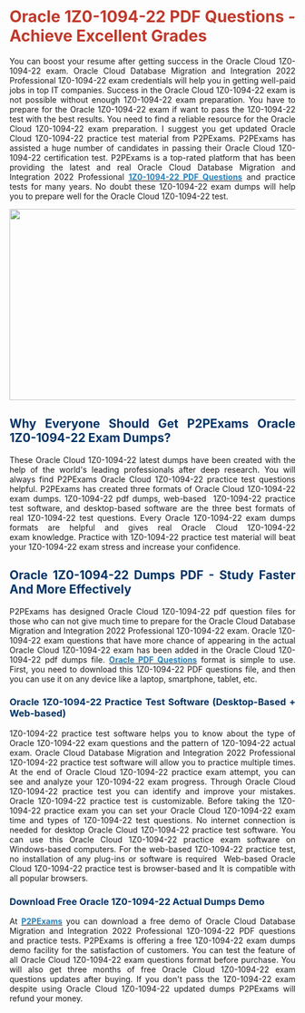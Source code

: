 <h1 style="text-align: justify;"><strong><span style="color:#c0392b;">Oracle 1Z0-1094-22 PDF Questions - Achieve Excellent Grades</span></strong></h1>

<p style="text-align: justify;">You can boost your resume after getting success in the Oracle Cloud 1Z0-1094-22 exam. Oracle Cloud Database Migration and Integration 2022 Professional 1Z0-1094-22 exam credentials will help you in&nbsp;getting well-paid jobs in top IT companies. Success in the Oracle Cloud 1Z0-1094-22 exam is not possible without enough 1Z0-1094-22 exam preparation. You have to prepare for the Oracle 1Z0-1094-22 exam if want to pass the 1Z0-1094-22 test with the best results. You need to find a reliable resource for&nbsp;the Oracle Cloud 1Z0-1094-22 exam preparation. I suggest&nbsp;you get updated Oracle Cloud 1Z0-1094-22 practice test material from P2PExams. P2PExams has assisted a huge number of candidates in passing their Oracle Cloud 1Z0-1094-22 certification test. P2PExams is a top-rated platform that has been providing the latest and real&nbsp;Oracle Cloud Database Migration and Integration 2022 Professional <strong><a href="https://www.p2pexams.com/oracle/pdf/1z0-1094-22"><span style="color:#2980b9;">1Z0-1094-22 PDF Questions</span></a></strong> and practice tests for many years. No doubt these 1Z0-1094-22 exam dumps will help you to prepare well for the Oracle Cloud 1Z0-1094-22 test.</p>

<p style="text-align: center;"><img alt="" src="https://i.ibb.co/f8HbTrq/stronggrip.jpg" style="width: 700px; height: 337px;" /></p>

<h2 style="text-align: justify;"><strong><span style="color:#003366;">Why Everyone Should Get&nbsp;P2PExams Oracle 1Z0-1094-22 Exam Dumps?</span></strong></h2>

<p style="text-align: justify;">These Oracle Cloud 1Z0-1094-22 latest&nbsp;dumps have been created with the help of the world&#39;s leading professionals after deep research. You will always find P2PExams Oracle Cloud 1Z0-1094-22 practice test questions helpful. P2PExams has created three formats of Oracle Cloud 1Z0-1094-22 exam dumps. 1Z0-1094-22 pdf dumps, web-based&nbsp; 1Z0-1094-22 practice test software, and desktop-based software are the three best formats of real 1Z0-1094-22 test questions. Every Oracle 1Z0-1094-22 exam dumps formats are helpful and&nbsp;gives real Oracle Cloud 1Z0-1094-22 exam&nbsp;knowledge. Practice with 1Z0-1094-22 practice test material will beat your 1Z0-1094-22 exam stress and increase your confidence.</p>

<h2 style="text-align: justify;"><strong><span style="color:#003366;">Oracle 1Z0-1094-22 Dumps PDF - Study Faster And More Effectively</span></strong></h2>

<p style="text-align: justify;">P2PExams has designed Oracle Cloud 1Z0-1094-22 pdf question files for those who can not give much&nbsp;time to prepare for the Oracle Cloud Database Migration and Integration 2022 Professional 1Z0-1094-22 exam. Oracle 1Z0-1094-22 exam questions that have more chance of appearing in the actual Oracle Cloud 1Z0-1094-22 exam has been added in the Oracle Cloud 1Z0-1094-22 pdf dumps file.&nbsp;<strong><a href="https://www.p2pexams.com/oracle"><span style="color:#2980b9;">Oracle PDF Questions</span></a></strong> format is simple to use. First, you need to download this 1Z0-1094-22&nbsp;PDF questions file, and then you can use it on any device like a laptop, smartphone, tablet, etc.</p>

<h3 style="text-align: justify;"><strong><span style="color:#003366;">Oracle 1Z0-1094-22 Practice Test Software (Desktop-Based + Web-based)</span></strong></h3>

<p style="text-align: justify;">1Z0-1094-22 practice test software helps you to know about the type of Oracle 1Z0-1094-22 exam questions and the pattern of 1Z0-1094-22 actual exam. Oracle Cloud Database Migration and Integration 2022 Professional 1Z0-1094-22 practice test software will allow you to practice multiple times. At the end of Oracle Cloud 1Z0-1094-22 practice exam attempt, you can see and analyze your 1Z0-1094-22 exam progress. Through Oracle Cloud 1Z0-1094-22 practice test you can identify and improve your mistakes. Oracle 1Z0-1094-22 practice test is customizable. Before taking the 1Z0-1094-22 practice exam you can set your Oracle Cloud 1Z0-1094-22 exam time and types of 1Z0-1094-22 test questions. No internet connection is needed for desktop&nbsp;Oracle Cloud 1Z0-1094-22 practice test software.&nbsp;You can use this Oracle Cloud 1Z0-1094-22 practice exam software on Windows-based computers. For the web-based 1Z0-1094-22 practice test, no installation of any plug-ins or&nbsp;software is required&nbsp; Web-based&nbsp;Oracle Cloud 1Z0-1094-22 practice test is browser-based and It is compatible with all popular browsers.</p>

<h3 style="text-align: justify;"><strong><span style="color:#003366;">Download Free Oracle 1Z0-1094-22 Actual Dumps Demo</span></strong></h3>

<p style="text-align: justify;">At&nbsp;<strong><a href="https://www.p2pexams.com/"><span style="color:#2980b9;">P2PExams</span></a></strong>&nbsp;you can download a free demo of&nbsp;Oracle Cloud Database Migration and Integration 2022 Professional 1Z0-1094-22 PDF questions and practice tests. P2PExams is offering a free 1Z0-1094-22 exam dumps demo facility for the satisfaction of customers. You can test the feature of all Oracle Cloud 1Z0-1094-22 exam questions format&nbsp;before purchase. You will also get three months of free Oracle Cloud 1Z0-1094-22 exam questions updates after buying. If you don&#39;t pass the 1Z0-1094-22 exam despite using Oracle Cloud 1Z0-1094-22 updated&nbsp;dumps P2PExams will refund your money.</p>
